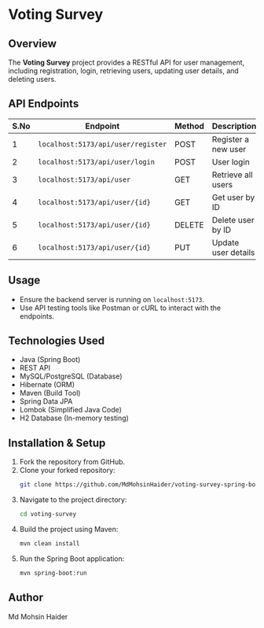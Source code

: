 # Voting Survey

## Overview
The **Voting Survey** project provides a RESTful API for user management, including registration, login, retrieving users, updating user details, and deleting users.

## API Endpoints

| S.No | Endpoint                          | Method | Description             |
|------|----------------------------------|--------|-------------------------|
| 1    | `localhost:5173/api/user/register` | POST   | Register a new user    |
| 2    | `localhost:5173/api/user/login`    | POST   | User login             |
| 3    | `localhost:5173/api/user`          | GET    | Retrieve all users     |
| 4    | `localhost:5173/api/user/{id}`     | GET    | Get user by ID        |
| 5    | `localhost:5173/api/user/{id}`     | DELETE | Delete user by ID     |
| 6    | `localhost:5173/api/user/{id}`     | PUT    | Update user details   |

## Usage
- Ensure the backend server is running on `localhost:5173`.
- Use API testing tools like Postman or cURL to interact with the endpoints.

## Technologies Used
- Java (Spring Boot)
- REST API
- MySQL/PostgreSQL (Database)
- Hibernate (ORM)
- Maven (Build Tool)
- Spring Data JPA
- Lombok (Simplified Java Code)
- H2 Database (In-memory testing)

## Installation & Setup
1. Fork the repository from GitHub.
2. Clone your forked repository:
   ```sh
   git clone https://github.com/MdMohsinHaider/voting-survey-spring-boot-backend.git
   ```
3. Navigate to the project directory:
   ```sh
   cd voting-survey
   ```
4. Build the project using Maven:
   ```sh
   mvn clean install
   ```
5. Run the Spring Boot application:
   ```sh
   mvn spring-boot:run
   ```

## Author
Md Mohsin Haider
